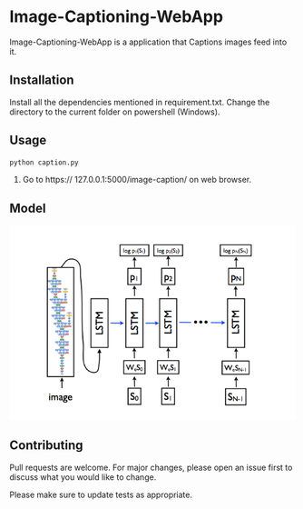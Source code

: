 # Image-Captioning-WebApp

Image-Captioning-WebApp is a application that Captions images feed into it.

## Installation

Install all the dependencies mentioned in requirement.txt.
Change the directory to the current folder on powershell (Windows).

## Usage

```bash
python caption.py
```
1. Go to https:// 127.0.0.1:5000/image-caption/ on web browser.

## Model

![alt text](https://github.com/Harsh5557/Image-Captioning-WebApp/blob/master/static/img/paper.png)

## Contributing
Pull requests are welcome. For major changes, please open an issue first to discuss what you would like to change.

Please make sure to update tests as appropriate.
